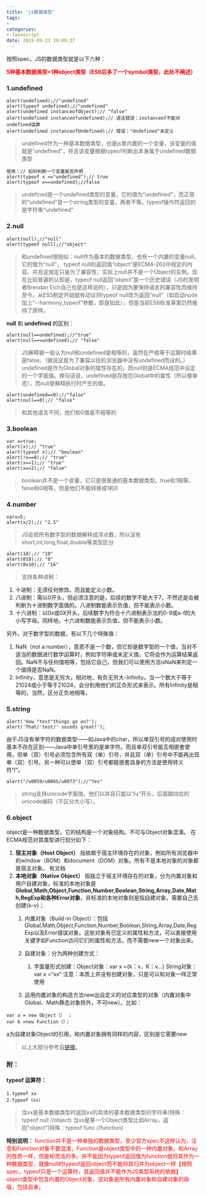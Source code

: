 ```yaml
---
title: 'js数据类型'
tags:
-
categories:
- Javascript
date: 2015-09-23 19:09:37
---
```


按照spec，JS的数据类型就是以下六种：

**<span style="color: red">5种基本数据类型+1种object类型（ES6后多了一个symbol类型，此处不阐述）</span>**

### 1.undefined
```
alert(undefined);//"undefined"
alert(typeof undefined);//"undefined"
alert(undefined instanceofObject);// "false"
alert(undefined instanceofundefined);// 语法错误：instanceof不能对undefined运算
alert(undefined instanceofUndefined);// 错误："Undefined"未定义
```
<!-- more -->
>undefined作为一种基本数据类型，也是js里内置的一个变量，该变量的值就是“undefined”，并且该变量根据typeof判断出本身属于undefined数据类型

```
使用：// 如何判断一个变量是否声明
alert(typeof x =="undefined");// true
alert(typeof x==undefined);//false
```
>undefined是一个undefined类型的变量，它的值为“undefined”，而正常的“undefined”是一个string类型的变量，两者不等。typeof操作符返回的是字符串“undefined”

### 2.null
```
alert(null);//"null"
alert(typeof null);//"object"
```
>和undefined很相似：null作为基本的数据类型，也有一个内置的变量null，它的值为“null”，
typeof null的返回值“object”是ECMA-262中规定的内容。并且这规定只是为了兼容性，实际上null并不是一个Object的实例。现在比较普遍的认知是，typeof null返回“object”是一个历史错误（JS的发明者Brendan Eich自己也是这样说的），只是因为要保持语言的兼容性而维持至今。从ES5制定开始就有动议将typeof null改为返回“null”（如启动node加上“--harmony_typeof”参数，即是如此），但是当前ES6标准草案仍然维持了原样。

**null** 和 **undefined** 的区别：
```
alert(null==undefined);//"true"
alert(null===undefined);// "false"
```
>JS解释器一般认为null和undefined是相等的，虽然在严格等于运算时结果是false。（据说这是为了兼容以往的浏览器中没有undefined而设的。）
undefined是作为Global对象的属性存在的，而null则是ECMA规范中设定的一个字面值。换句话说，undefined是存放在Global中的属性（所以像单态），而null是解释执行时产生的值。

```
alert(undefined==0);//"false"
alert(null==0);// "false"
```
>和其他语言不同，他们和0值是不相等的

### 3.boolean
```
var x=true;
alert(x);// "true"
alert(typeof x);// "boolean"
alert(!x==0);// "true"
alert(x==1);// "true"
alert(x==2);// "false"
```
>boolean并不是一个变量，它只是很普通的基本数据类型。true和1相等，false和0相等，但是他们不能转换成1和0

###  4.number
```
varx=5;
alert(x/2);// "2.5"
```
>JS会把所有数字型的数据解释成浮点数，所以没有short,int,long,float,double等类型区分

```
alert(10);// "10"
alert(010);// "8"
alert(0x10);// "16"
```

>支持各种进制：
1. 十进制：无须任何修饰，而且能定义小数。
2. 八进制：需以0开头，但必须注意的是，后续的数字不能大于7，不然还是会被判断为十进制数字面值的。八进制数能表示负值，但不能表示小数。
3. 十六进制：以0x或0X开头，后续数字为符合十六进制表示法的0-9或a-f的大小写字母。同样地，十六进制数能表示负值，但不能表示小数。

另外，对于数字型的数据，有以下几个特殊值：
1. NaN（not a number），意思不是一个数，但它却是数字型的一个值，当对不适当的数据进行数学运算时，例如字符串或未定义值，它将会作为运算结果返回。NaN不与任何值相等，包括它自己，但我们可以使用方法isNaN来判定一个值得是否NaN。
2. Infinity，意思是无穷大，相对地，有负无穷大-Infinity。当一个数大于等于21024或小于等于21024，会分别用他们的正负形式来表示。所有Infinity是相等的，当然，区分正负地相等。

### 5.string
```
alert('How "test"things go on?');
alert('That/'test/' sounds great!');
```

由于JS没有单字符的数据类型——如Java中的char，所以单双引号的成对使用时基本不存在区别——Java中单引号里的是单字符。而且单双引号能互相嵌套使用，但单（双）引号必须包含所有双（单）引号，并且双（单）引号中不能再出现单（双）引号。另一种可以使单（双）引号都能嵌套自身的方法是使用转义符“/”。

	alert("/u0059/u0065/u0073");//"Yes"


>string支持unicode字面值，他们以并且只能以“/u”开头，后面跟四位的unicode编码（不区分大小写）。

### 6.object

object是一种数据类型，它的结构是一个对象结构。不可与Object对象混淆。
在ECMA规范对其类型进行划分如下：
1. **宿主对象（Host Object）**
指依赖于宿主环境存在的对象，例如所有浏览器中的window（BOM）和document（DOM）对象。所有不是本地对象的对象都是宿主对象。
有文档
2. **本地对象（Native Object）**
指独立于宿主环境存在的对象，分为内置对象和用户自建对象，标准的本地对象是**Global,Math,Object,Function,Number,Boolean,String,Array,Date,Math,RegExp和各种Error对象**，非标准的本地对象则是指自建对象，需要自己去创建{k-v}；
    1. 内置对象（Build-in Object）：包括Global,Math,Object,Function,Number,Boolean,String,Array,Date,RegExp以及Error错误对象。这些对象有已定义的属性和方法，可以直接使用关键字如Function访问它们的属性和方法，而不需要new一个对象出来。
    2. 自建对象：分为两种创建方式：
       1. 字面量形式创建：Object对象：var x ={k：v，K：v…}
String对象：var x =“xx”
注意：本质上并没有创建对象，只是可以和对象一样正常使用

	  2. 运用内置对象的构造方法new出自定义的对应类型的对象（内置对象中Global、Math静态对象除外，不可new）。比如：
```
var a = new Object（） ；
var b =new Function（）；
```
a为自建对象Object的引用，和内置对象拥有同样的内容，区别是它需要new

>以上大部分参考自[链接](http://blog.csdn.net/natineprince/article/details/4787689)。


### 附：
#### typeof 运算符：
    1.typeof xx
    2.typeof（xx）
>当xx是基本数据类型时返回xx的具体的基本数据类型的字符串(特殊：typeof null  //object)
>当xx是某一个Object类型比如Array，返回“object”(特殊：typeof func  //function)

**特别说明：**
<span style="color: red">
function并不是一种单独的数据类型，至少官方spec不这样认为，注意和Function对象不要混淆，Function是object类型中的一种内置对象，和Array的性质一样，但是却灵活的多。并不能因为typeof返回值为function就将其作为一种数据类型，就像null的typeof返回object而不能将其归并为object一样【按照spec，typeof只是一个运算符，其返回值并不能作为JS类型系统的依据】. object类型中包含内置的Object对象，该对象是所有内置对象和自建对象的母版，包括自身。
</span>
